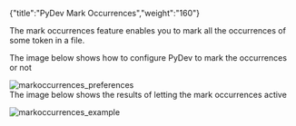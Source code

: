 {"title":"PyDev Mark Occurrences","weight":"160"} 

The mark occurrences feature enables you to mark all the occurrences of some token in a file.

The image below shows how to configure PyDev to mark the occurrences or not

![markoccurrences_preferences](/Images/appc/pydev.org/images/markoccurrences/markoccurrences_preferences.png)  
The image below shows the results of letting the mark occurrences active

![markoccurrences_example](/Images/appc/pydev.org/images/markoccurrences/markoccurrences_example.png)